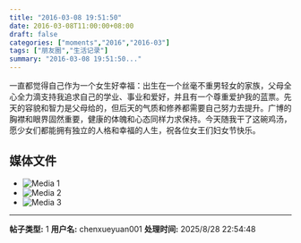 ```yaml
---
title: "2016-03-08 19:51:50"
date: 2016-03-08T11:00:00+08:00
draft: false
categories: ["moments","2016","2016-03"]
tags: ["朋友圈","生活记录"]
summary: "2016-03-08 19:51:50..."
---
```


一直都觉得自己作为一个女生好幸福：出生在一个丝毫不重男轻女的家族，父母全心全力滴支持我追求自己的学业、事业和爱好，并且有一个尊重爱护我的蓝票。先天的容貌和智力是父母给的，但后天的气质和修养都需要自己努力去提升。广博的胸襟和眼界固然重要，健康的体魄和心态同样力求保持。今天随我干了这碗鸡汤，愿少女们都能拥有独立的人格和幸福的人生，祝各位女王们妇女节快乐。

## 媒体文件

- ![Media 1](/Moments/photos/2016-03-08/201603081951500.jpg)
- ![Media 2](/Moments/photos/2016-03-08/201603081951501.jpg)
- ![Media 3](/Moments/photos/2016-03-08/201603081951502.jpg)

---

**帖子类型:** 1
**用户名:** chenxueyuan001
**处理时间:** 2025/8/28 22:54:48